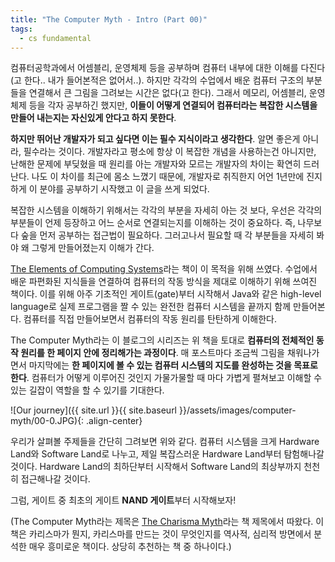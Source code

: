 ```yaml
---
title: "The Computer Myth - Intro (Part 00)"
tags:
  - cs fundamental
---
```


컴퓨터공학과에서 어셈블리, 운영체제 등을 공부하며 컴퓨터 내부에 대한 이해를 다진다(고 한다.. 내가 들어본적은 없어서..). 하지만 각각의 수업에서 배운 컴퓨터 구조의 부분들을 연결해서 큰 그림을 그려보는 시간은 없다(고 한다). 그래서 메모리, 어셈블리, 운영체제 등을 각자 공부하긴 했지만, **이들이 어떻게 연결되어 컴퓨터라는 복잡한 시스템을 만들어 내는지는 자신있게 안다고 하지 못한다**.

**하지만 뛰어난 개발자가 되고 싶다면 이는 필수 지식이라고 생각한다**. 알면 좋은게 아니라, 필수라는 것이다. 개발자라고 평소에 항상 이 복잡한 개념을 사용하는건 아니지만, 난해한 문제에 부딪혔을 때 원리를 아는 개발자와 모르는 개발자의 차이는 확연히 드러난다. 나도 이 차이를 최근에 몸소 느꼈기 때문에, 개발자로 취직한지 어언 1년만에 진지하게 이 분야를 공부하기 시작했고 이 글을 쓰게 되었다.

복잡한 시스템을 이해하기 위해서는 각각의 부분을 자세히 아는 것 보다, 우선은 각각의 부분들이 언제 등장하고 어느 순서로 연결되는지를 이해하는 것이 중요하다. 즉, 나무보다 숲을 먼저 공부하는 접근법이 필요하다. 그러고나서 필요할 때 각 부분들을 자세히 봐야 왜 그렇게 만들어졌는지 이해가 간다.

[The Elements of Computing Systems](https://mitpress.mit.edu/books/elements-computing-systems)라는 책이 이 목적을 위해 쓰였다. 수업에서 배운 파편화된 지식들을 연결하여 컴퓨터의 작동 방식을 제대로 이해하기 위해 쓰여진 책이다. 이를 위해 아주 기초적인 게이트(gate)부터 시작해서 Java와 같은 high-level language로 실제 프로그램을 짤 수 있는 완전한 컴퓨터 시스템을 끝까지 함께 만들어본다. 컴퓨터를 직접 만들어보면서 컴퓨터의 작동 원리를 탄탄하게 이해한다.

The Computer Myth라는 이 블로그의 시리즈는 위 책을 토대로 **컴퓨터의 전체적인 동작 원리를 한 페이지 안에 정리해가는 과정이다**. 매 포스트마다 조금씩 그림을 채워나가면서 마지막에는 **한 페이지에 볼 수 있는 컴퓨터 시스템의 지도를 완성하는 것을 목표로 한다**. 컴퓨터가 어떻게 이루어진 것인지 가물가물할 때 마다 가볍게 펼쳐보고 이해할 수 있는 길잡이 역할을 할 수 있기를 기대한다.

![Our journey]({{ site.url }}{{ site.baseurl }}/assets/images/computer-myth/00-0.JPG){: .align-center}

우리가 살펴볼 주제들을 간단히 그려보면 위와 같다. 컴퓨터 시스템을 크게 Hardware Land와 Software Land로 나누고, 제일 복잡스러운 Hardware Land부터 탐험해나갈 것이다. Hardware Land의 최하단부터 시작해서 Software Land의 최상부까지 천천히 접근해나갈 것이다. 

그럼, 게이트 중 최초의 게이트 **NAND 게이트**부터 시작해보자!

(The Computer Myth라는 제목은 [The Charisma Myth](https://www.amazon.com/Charisma-Myth-Science-Personal-Magnetism/dp/1591845947/ref=sr_1_1?s=books&ie=UTF8&qid=1545785581&sr=1-1&keywords=the+charisma+myth)라는 책 제목에서 따왔다. 이 책은 카리스마가 뭔지, 카리스마를 만드는 것이 무엇인지를 역사적, 심리적 방면에서 분석한 매우 흥미로운 책이다. 상당히 추천하는 책 중 하나이다.) 
